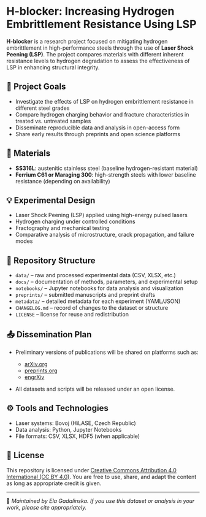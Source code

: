 # H-blocker: Increasing Hydrogen Embrittlement Resistance Using LSP

**H-blocker** is a research project focused on mitigating hydrogen embrittlement in high-performance steels through the use of **Laser Shock Peening (LSP)**. The project compares materials with different inherent resistance levels to hydrogen degradation to assess the effectiveness of LSP in enhancing structural integrity.

## 🎯 Project Goals

- Investigate the effects of LSP on hydrogen embrittlement resistance in different steel grades
- Compare hydrogen charging behavior and fracture characteristics in treated vs. untreated samples
- Disseminate reproducible data and analysis in open-access form
- Share early results through preprints and open science platforms

## 🧪 Materials

- **SS316L**: austenitic stainless steel (baseline hydrogen-resistant material)
- **Ferrium C61 or Maraging 300**: high-strength steels with lower baseline resistance (depending on availability)

## 💡 Experimental Design

- Laser Shock Peening (LSP) applied using high-energy pulsed lasers
- Hydrogen charging under controlled conditions
- Fractography and mechanical testing
- Comparative analysis of microstructure, crack propagation, and failure modes

## 📁 Repository Structure

- `data/` – raw and processed experimental data (CSV, XLSX, etc.)
- `docs/` – documentation of methods, parameters, and experimental setup
- `notebooks/` – Jupyter notebooks for data analysis and visualization
- `preprints/` – submitted manuscripts and preprint drafts
- `metadata/` – detailed metadata for each experiment (YAML/JSON)
- `CHANGELOG.md` – record of changes to the dataset or structure
- `LICENSE` – license for reuse and redistribution

## 📤 Dissemination Plan

- Preliminary versions of publications will be shared on platforms such as:
  - [arXiv.org](https://arxiv.org)
  - [preprints.org](https://www.preprints.org)
  - [engrXiv](https://engrxiv.org)

- All datasets and scripts will be released under an open license.

## ⚙️ Tools and Technologies

- Laser systems: Bovoj (HiLASE, Czech Republic)
- Data analysis: Python, Jupyter Notebooks
- File formats: CSV, XLSX, HDF5 (when applicable)

## 📄 License

This repository is licensed under [Creative Commons Attribution 4.0 International (CC BY 4.0)](https://creativecommons.org/licenses/by/4.0/). You are free to use, share, and adapt the content as long as appropriate credit is given.

---

🔬 _Maintained by Ela Gadalinska. If you use this dataset or analysis in your work, please cite appropriately._
